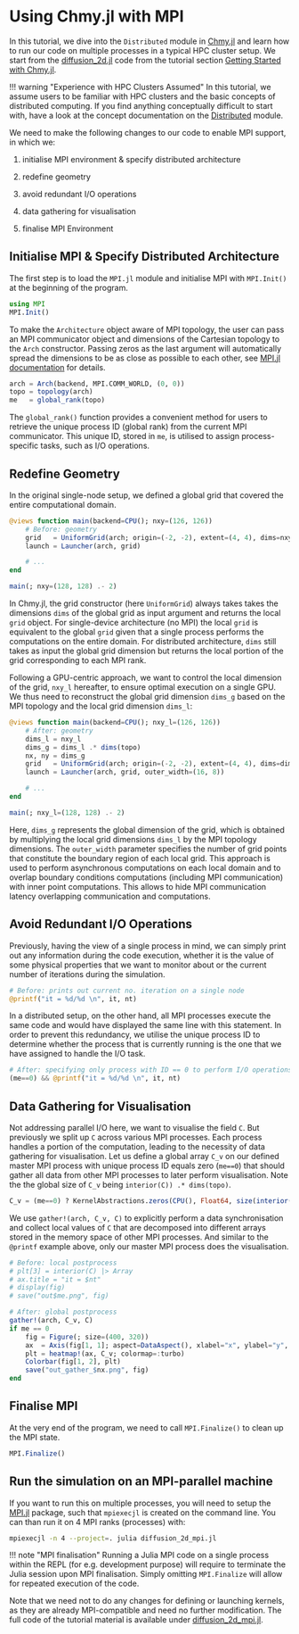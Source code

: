 # Using Chmy.jl with MPI

In this tutorial, we dive into the `Distributed` module in [Chmy.jl](https://github.com/PTsolvers/Chmy.jl) and learn how to run our code on multiple processes in a typical HPC cluster setup. We start from the [diffusion_2d.jl](https://github.com/PTsolvers/Chmy.jl/blob/main/examples/diffusion_2d.jl) code from the tutorial section [Getting Started with Chmy.jl](./getting_started.md).

!!! warning "Experience with HPC Clusters Assumed"
    In this tutorial, we assume users to be familiar with HPC clusters and the basic concepts of distributed computing. If you find anything conceptually difficult to start with, have a look at the concept documentation on the [Distributed](./concepts/distributed.md) module.

We need to make the following changes to our code to enable MPI support, in which we:

1. initialise MPI environment & specify distributed architecture

2. redefine geometry

3. avoid redundant I/O operations

4. data gathering for visualisation

5. finalise MPI Environment

## Initialise MPI & Specify Distributed Architecture

The first step is to load the `MPI.jl` module and initialise MPI with `MPI.Init()` at the beginning of the program.

```julia
using MPI
MPI.Init()
```

To make the `Architecture` object aware of MPI topology, the user can pass an MPI communicator object and dimensions of the Cartesian topology to the `Arch` constructor. Passing zeros as the last argument will automatically spread the dimensions to be as close as possible to each other, see [MPI.jl documentation](https://juliaparallel.org/MPI.jl/stable/reference/topology/#MPI.Dims_create) for details.

```julia
arch = Arch(backend, MPI.COMM_WORLD, (0, 0))
topo = topology(arch)
me   = global_rank(topo)
```

The `global_rank()` function provides a convenient method for users to retrieve the unique process ID (global rank) from the current MPI communicator. This unique ID, stored in `me`, is utilised to assign process-specific tasks, such as I/O operations.


## Redefine Geometry

In the original single-node setup, we defined a global grid that covered the entire computational domain.

```julia
@views function main(backend=CPU(); nxy=(126, 126))
    # Before: geometry
    grid   = UniformGrid(arch; origin=(-2, -2), extent=(4, 4), dims=nxy)
    launch = Launcher(arch, grid)

    # ...
end

main(; nxy=(128, 128) .- 2)
```

In Chmy.jl, the grid constructor (here `UniformGrid`) always takes takes the dimensions `dims` of the global grid as input argument and returns the local `grid` object. For single-device architecture (no MPI) the local `grid` is equivalent to the global `grid` given that a single process performs the computations on the entire domain. For distributed architecture, `dims` still takes as input the global grid dimension but returns the local portion of the grid corresponding to each MPI rank.

Following a GPU-centric approach, we want to control the local dimension of the grid, `nxy_l` hereafter, to ensure optimal execution on a single GPU. We thus need to reconstruct the global grid dimension `dims_g` based on the MPI topology and the local grid dimension `dims_l`:

```julia
@views function main(backend=CPU(); nxy_l=(126, 126))
    # After: geometry
    dims_l = nxy_l
    dims_g = dims_l .* dims(topo)
    nx, ny = dims_g
    grid   = UniformGrid(arch; origin=(-2, -2), extent=(4, 4), dims=dims_g)
    launch = Launcher(arch, grid, outer_width=(16, 8))

    # ...
end

main(; nxy_l=(128, 128) .- 2)
```

Here, `dims_g` represents the global dimension of the grid, which is obtained by multiplying the local grid dimensions `dims_l` by the MPI topology dimensions. The `outer_width` parameter specifies the number of grid points that constitute the boundary region of each local grid. This approach is used to perform asynchronous computations on each local domain and to overlap boundary conditions computations (including MPI communication) with inner point computations. This allows to hide MPI communication latency overlapping communication and computations.


## Avoid Redundant I/O Operations

Previously, having the view of a single process in mind, we can simply print out any information during the code execution, whether it is the value of some physical properties that we want to monitor about or the current number of iterations during the simulation.

```julia
# Before: prints out current no. iteration on a single node
@printf("it = %d/%d \n", it, nt)
```

In a distributed setup, on the other hand, all MPI processes execute the same code and would have displayed the same line with this statement. In order to prevent this redundancy, we utilise the unique process ID to determine whether the process that is currently running is the one that we have assigned to handle the I/O task.

```julia
# After: specifying only process with ID == 0 to perform I/O operations
(me==0) && @printf("it = %d/%d \n", it, nt)
```

## Data Gathering for Visualisation

Not addressing parallel I/O here, we want to visualise the field `C`. But previously we split up `C` across various MPI processes. Each process handles a portion of the computation, leading to the necessity of data gathering for visualisation. Let us define a global array `C_v` on our defined master MPI process with unique process ID equals zero (`me==0`) that should gather all data from other MPI processes to later perform visualisation. Note the the global size of `C_v` being `interior(C)) .* dims(topo)`.

```julia
C_v = (me==0) ? KernelAbstractions.zeros(CPU(), Float64, size(interior(C)) .* dims(topo)) : nothing
```

We use `gather!(arch, C_v, C)` to explicitly perform a data synchronisation and collect local values of `C` that are decomposed into different arrays stored in the memory space of other MPI processes. And similar to the `@printf` example above, only our master MPI process does the visualisation.

```julia
# Before: local postprocess
# plt[3] = interior(C) |> Array
# ax.title = "it = $nt"
# display(fig)
# save("out$me.png", fig)

# After: global postprocess
gather!(arch, C_v, C)
if me == 0
    fig = Figure(; size=(400, 320))
    ax  = Axis(fig[1, 1]; aspect=DataAspect(), xlabel="x", ylabel="y", title="it = 0")
    plt = heatmap!(ax, C_v; colormap=:turbo)
    Colorbar(fig[1, 2], plt)
    save("out_gather_$nx.png", fig)
end
```

## Finalise MPI

At the very end of the program, we need to call `MPI.Finalize()` to clean up the MPI state.

```julia
MPI.Finalize()
```

## Run the simulation on an MPI-parallel machine
If you want to run this on multiple processes, you will need to setup the [MPI.jl](https://juliaparallel.org/MPI.jl) package, such that `mpiexecjl` is created on the command line. You can than run it on 4 MPI ranks (processes) with:

```sh
mpiexecjl -n 4 --project=. julia diffusion_2d_mpi.jl
```

!!! note "MPI finalisation"
    Running a Julia MPI code on a single process within the REPL (for e.g. development purpose) will require to terminate the Julia session upon MPI finalisation. Simply omitting `MPI.Finalize` will allow for repeated execution of the code.

Note that we need not to do any changes for defining or launching kernels, as they are already MPI-compatible and need no further modification. The full code of the tutorial material is available under [diffusion\_2d\_mpi.jl](https://github.com/PTsolvers/Chmy.jl/blob/main/examples/diffusion_2d_mpi.jl).
